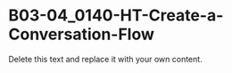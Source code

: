 

# B03-04_0140-HT-Create-a-Conversation-Flow

Delete this text and replace it with your own content.
